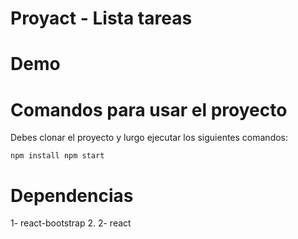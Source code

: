 # Proyact - Lista tareas

# Demo

# Comandos para usar el proyecto

Debes clonar el proyecto y lurgo ejecutar los siguientes comandos:

`npm install
npm start`

# Dependencias

1- react-bootstrap 2.
2- react